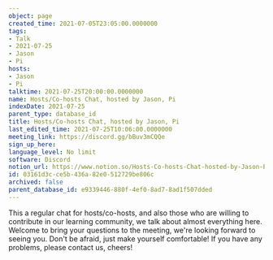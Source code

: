 ```yaml
---
object: page
created_time: 2021-07-05T23:05:00.0000000
tags:
- Talk
- 2021-07-25
- Jason
- Pi
hosts:
- Jason
- Pi
talktime: 2021-07-25T20:00:00.0000000
name: Hosts/Co-hosts Chat, hosted by Jason, Pi
indexDate: 2021-07-25
parent_type: database_id
title: Hosts/Co-hosts Chat, hosted by Jason, Pi
last_edited_time: 2021-07-25T10:06:00.0000000
meeting_link: https://discord.gg/bBuv3mCQQe
sign_up_here: 
language_level: No limit
software: Discord
notion_url: https://www.notion.so/Hosts-Co-hosts-Chat-hosted-by-Jason-Pi-03161d3cce5b436a82e0512729be806c
id: 03161d3c-ce5b-436a-82e0-512729be806c
archived: false
parent_database_id: e9339446-880f-4ef0-8ad7-8ad1f507dded
---
```







This a regular chat for hosts/co-hosts, and also those who are willing to contribute in our learning community, we talk about almost everything here. Welcome to bring your questions to the meeting, we're looking forward to seeing you. Don't be afraid, just make yourself comfortable!
If you have any problems, please contact us, cheers!




